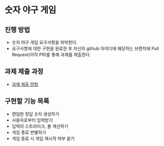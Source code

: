 # 숫자 야구 게임
## 진행 방법
* 숫자 야구 게임 요구사항을 파악한다.
* 요구사항에 대한 구현을 완료한 후 자신의 github 아이디에 해당하는 브랜치에 Pull Request(이하 PR)를 통해 과제를 제출한다.

## 과제 제출 과정
* [과제 제출 방법](https://github.com/next-step/nextstep-docs/tree/master/ent-precourse)

## 구현할 기능 목록
- 랜덤한 정답 숫자 생성하기
- 사용자로부터 입력받기
- 입력의 스트라이크, 볼 계산하기
- 게임 종료 판별하기
- 게임 종료 시 게임 재시작 여부 묻기
